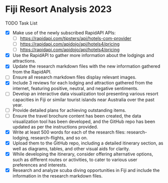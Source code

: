 
# Fiji Resort Analysis 2023

TODO Task List


- [x] Make use of the newly subscribed RapidAPI APIs:
    - [ ] https://rapidapi.com/tipsters/api/hotels-com-provider
    - [ ] https://rapidapi.com/apidojo/api/hotels4/pricing
    - [ ] https://rapidapi.com/apidojo/api/hotels4/pricing
- [x] Use the RapidAPI to gather more information about the lodgings and attractions.
- [x] Update the research markdown files with the new information gathered from the RapidAPI.
- [ ] Ensure all research markdown files display relevant images.
- [x] Include 3 reviews for each lodging and attraction gathered from the internet, featuring positive, neutral, and negative sentiments.
- [ ] Develop an interactive data visualization tool presenting various resort capacities in Fiji or similar tourist islands near Australia over the past year.
- [ ] Provide detailed plans for achieving outstanding items.
- [ ] Ensure the travel brochure content has been created, the data visualization tool has been developed, and the GitHub repo has been updated as per the instructions provided.
- [x] Write at least 500 words for each of the research files: research-lodging, research-flights, and so on.
- [x] Upload them to the GitHub repo, including a detailed itinerary section, as well as diagrams, tables, and other visual aids for clarity.
- [x] While developing the itinerary, consider offering alternative options, such as different routes or activities, to cater to various user preferences and interests.
- [x] Research and analyze scuba diving opportunities in Fiji and include the information in the research markdown files.
